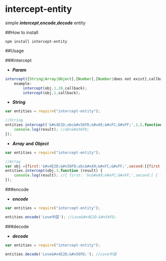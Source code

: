 # intercept-entity
simple ***intercept***,***encode***,***decode*** entity

##How to install

	npm install intercept-entity

##Usage


###intercept
+ ***Param***

```javascript
intercept([String|Array|Object],[Number],[Number|does not exist],callback);
	example:
		intercept(obj,1,20,callback);
		intercept(obj,1,callback);
```

+ ***String***

```javascript
var entities = require("intercept-entity");

//String
entities.intercept('&#x4E2D;abc&#x56FD;&#xA9;&#xFC;&#xFF;',1,5,function (result) {
    console.log(result); //abc&#x56FD;
});
```
+ ***Array*** **and** ***Object***

```javascript
var entities = require("intercept-entity");

//Array
var obj ={first:'&#x4E2D;&#x56FD;abc&#xA9;&#xFC;&#xFF;',second:[{first:'a&#x4E2D;&#x56FD;b&#xA9;&#xFC;c&#xFF;'},{second:'&#x4E2D;&#x56FD;&#xA9;&#xFC;abc&#xFF;'}]};
entities.intercept(obj,3,function (result) {
    console.log(result); //{ first: 'bc&#xA9;&#xFC;&#xFF;',second:[ { first: 'b&#xA9;&#xFC;c&#xFF;' },{ second: '&#xFC;abc&#xFF;' } ] }
});

```

###encode
+ ***encode***

```javascript
var entities = require("intercept-entity");

entities.encode('Love中国'); //Love&#x4E2D;&#x56FD;
```

###decode
+ ***decode***

```javascript
var entities = require("intercept-entity");

entities.decode('Love&#x4E2D;&#x56FD;'); //Love中国
```
